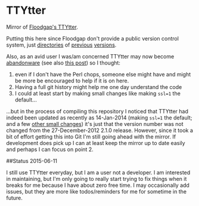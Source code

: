 # TTYtter

Mirror of [Floodgap's TTYtter](http://www.floodgap.com/software/ttytter/).

Putting this here since Floodgap don't provide a public version control system, just [directories](http://www.floodgap.com/software/ttytter/old/) of [previous](http://www.floodgap.com/software/ttytter/dist1/) [versions](http://www.floodgap.com/software/ttytter/dist2/).

Also, as an avid user I was/am concerned TTYtter may now become [abandonware](https://alpha.app.net/doctorlinguist/post/14713461#14708185) (see also [this post](http://morrick.me/archives/6292#ft1)) so I thought:

1. even if I don't have the Perl chops, someone else might have and might be more be encouraged to help if it is on here.
2. Having a full git history might help me one day understand the code
3. I could at least start by making small changes like making `ssl=1` the default...

...but in the process of compiling this repository I noticed that TTYtter had indeed been updated as recently as 14-Jan-2014 (making `ssl=1` the default; and a few [other small changes](https://gist.github.com/atomicules/8699347/revisions)) it's just that the version number was not changed from the 27-December-2012 2.1.0 release. However, since it took a bit of effort getting this into Git I'm still going ahead with the mirror. If development does pick up I can at least keep the mirror up to date easily and perhaps I can focus on point 2.

##Status 2015-06-11

I still use TTYtter everyday, but I am a user not a developer. I am interested in maintaining, but I'm only going to really start trying to fix things when it breaks for me because I have about zero free time. I may occasionally add issues, but they are more like todos/reminders for me for sometime in the future.
